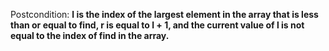 Postcondition: **l is the index of the largest element in the array that is less than or equal to find, r is equal to l + 1, and the current value of l is not equal to the index of find in the array.**